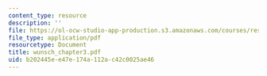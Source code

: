 ```yaml
---
content_type: resource
description: ''
file: https://ol-ocw-studio-app-production.s3.amazonaws.com/courses/res-12-000-evolution-of-physical-oceanography-spring-2007/b202445ee47e174a112ac42c0025ae46_wunsch_chapter3.pdf
file_type: application/pdf
resourcetype: Document
title: wunsch_chapter3.pdf
uid: b202445e-e47e-174a-112a-c42c0025ae46
---
```

